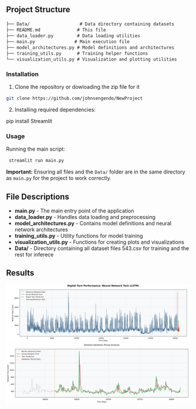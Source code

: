 ## Project Structure

```
├── Data/                   # Data directory containing datasets
├── README.md              # This file
├── data_loader.py         # Data loading utilities
├── main.py               # Main execution file
├── model_architectures.py # Model definitions and architectures
├── training_utils.py      # Training helper functions
└── visualization_utils.py # Visualization and plotting utilities
```

### Installation

1. Clone the repository or dowloading the zip file for it
```bash
git clone https://github.com/johnsengendo/NewProject
```

2. Installing required dependencies:

pip install Streamlit

### Usage

Running the main script:
```bash
 streamlit run main.py
```

**Important:** Ensuring all files and the `Data/` folder are in the same directory as `main.py` for the project to work correctly.

## File Descriptions

- **main.py** - The main entry point of the application
- **data_loader.py** - Handles data loading and preprocessing
- **model_architectures.py** - Contains model definitions and neural network architectures
- **training_utils.py** - Utility functions for model training
- **visualization_utils.py** - Functions for creating plots and visualizations
- **Data/** - Directory containing all dataset files 543.csv for training and the rest for inferece

## Results
<img src="DT_Performance.png" width="1000"/>  
<img src="Validation.png" width="1000"/>

